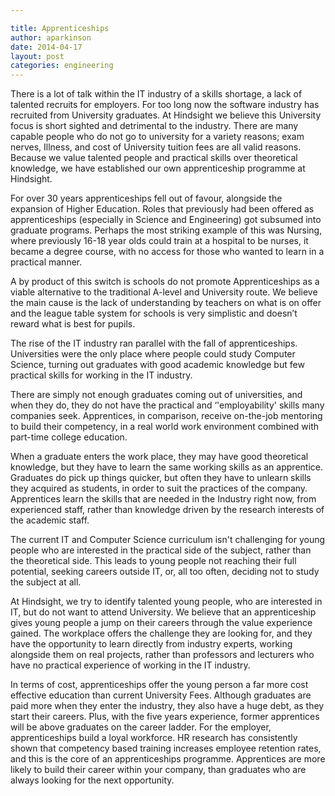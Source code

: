 ```yaml
---

title: Apprenticeships
author: aparkinson
date: 2014-04-17
layout: post
categories: engineering
---
```


There is a lot of talk within the IT industry of a skills shortage, a lack of talented recruits for employers. For too long now the software industry has recruited from University graduates. At Hindsight we believe this University focus is short sighted and detrimental to the industry. There are many capable people who do not go to university for a variety reasons; exam nerves, Illness, and cost of University tuition fees are all valid reasons. Because we value talented people and practical skills over theoretical knowledge, we have established our own apprenticeship programme at Hindsight.

For over 30 years apprenticeships fell out of favour, alongside the expansion of Higher Education. Roles that previously had been offered as apprenticeships (especially in Science and Engineering) got subsumed into graduate programs. Perhaps the most striking example of this was Nursing, where previously 16-18 year olds could train at a hospital to be nurses, it became a degree course, with no access for those who wanted to learn in a practical manner.

A by product of this switch is schools do not promote Apprenticeships as a viable alternative to the traditional A-level and University route. We believe the main cause is the lack of understanding by teachers on what is on offer and the league table system for schools is very simplistic and doesn’t reward what is best for pupils.

The rise of the IT industry ran parallel with the fall of apprenticeships. Universities were the only place where people could study Computer Science, turning out graduates with good academic knowledge but few practical skills for working in the IT industry.

There are simply not enough graduates coming out of universities, and when they do, they do not have the practical and ‘'employability' skills many companies seek. Apprentices, in comparison, receive on-the-job mentoring to build their competency, in a real world work environment combined with part-time college education.

When a graduate enters the work place, they may have good theoretical knowledge, but they have to learn the same working skills as an apprentice. Graduates do pick up things quicker, but often they have to unlearn skills they acquired as students, in order to suit the practices of the company. Apprentices learn the skills that are needed in the Industry right now, from experienced staff, rather than knowledge driven by the research interests of the academic staff. 

The current IT and Computer Science curriculum isn't challenging for young people who are interested in the practical side of the subject, rather than the theoretical side. This leads to young people not reaching their full potential, seeking careers outside IT, or, all too often, deciding not to study the subject at all. 

At Hindsight, we try to identify talented young people, who are interested in IT, but do not want to attend University. We believe that an apprenticeship gives young people a jump on their careers through the value experience gained. The workplace offers the challenge they are looking for, and they have the opportunity to learn directly from industry experts, working alongside them on real projects, rather than professors and lecturers who have no practical experience of working in the IT industry. 

In terms of cost, apprenticeships offer the young person a far more cost effective education than current University Fees. Although graduates are paid more when they enter the industry, they also have a huge debt, as they start their careers.  Plus, with the five years experience, former apprentices will be above graduates on the career ladder. For the employer, apprenticeships build a loyal workforce. HR research has consistently shown that competency based training increases employee retention rates, and this is the core of an apprenticeships programme. Apprentices are more likely to build their career within your company, than graduates who are always looking for the next opportunity.

